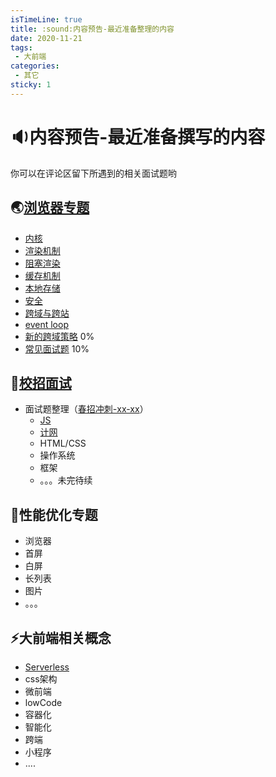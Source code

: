 ```yaml
---
isTimeLine: true
title: :sound:内容预告-最近准备整理的内容
date: 2020-11-21
tags:
 - 大前端
categories:
 - 其它
sticky: 1
---
```


# :sound:内容预告-最近准备撰写的内容

你可以在评论区留下所遇到的相关面试题哟

## :earth_asia:[浏览器专题](./../../../bigWeb/browser/README.md)
* [内核](./../../bigWeb/browser/core.md)
* [渲染机制](./../../bigWeb/browser/render.md)
* [阻塞渲染](./../../bigWeb/browser/block.md)
* [缓存机制](./../../bigWeb/browser/cache.md)
* [本地存储](./../../bigWeb/browser/storage.md)
* [安全](../../bigWeb/browser/safe.md)
* [跨域与跨站](../../bigWeb/browser/cors.md)
* [event loop](../../bigWeb/browser/eventloop.md)
* [新的跨域策略](../../bigweb/browser/newco.md) 0%
* [常见面试题](../../bigWeb/browser/problem.md) 10%

## :pencil:[校招面试](./../../../bigWeb/browser/README.md)
* 面试题整理（[春招冲刺-xx-xx](https://github.com/ATQQ/fe-study-kerno/tree/master/%E6%98%A5%E6%8B%9B%E5%86%B2%E5%88%BA)）
  * [JS](../../offer/campus/javascript.md)
  * [计网](../../offer/campus/internet.md)
  * HTML/CSS
  * 操作系统
  * 框架
  * 。。。未完待续

## :rocket:性能优化专题
* 浏览器
* 首屏
* 白屏
* 长列表
* 图片
* 。。。

## :zap:大前端相关概念
* [Serverless](../../technology/theory/serverless.md)
* css架构
* 微前端
* lowCode
* 容器化
* 智能化
* 跨端
* 小程序
* ....

<comment/>
<tongji/>